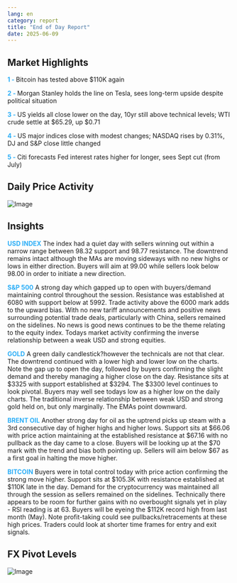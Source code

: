 ```yaml
---
lang: en
category: report
title: "End of Day Report"
date: 2025-06-09
---
```



<h2>Market Highlights</h2>
<strong style="color: #2caef7;">1 - </strong> Bitcoin has tested above $110K again

<strong style="color: #2caef7;">2 - </strong> Morgan Stanley holds the line on Tesla, sees long-term upside despite political situation

<strong style="color: #2caef7;">3 - </strong> US yields all close lower on the day, 10yr still above technical levels; WTI crude settle at $65.29, up $0.71

<strong style="color: #2caef7;">4 - </strong> US major indices close with modest changes; NASDAQ rises by 0.31%, DJ and S&P close little changed


<strong style="color: #2caef7;">5 - </strong> Citi forecasts Fed interest rates higher for longer, sees Sept cut (from July)



<h2>Daily Price Activity</h2>
<img src="https://markleighedu.github.io/img/Jun-2025/09-Jun-2025/price.jpg" alt="Image"/>

<h2>Insights</h2>
<strong style="color: #2caef7;">USD INDEX</strong> The index had a quiet day with sellers winning out within a narrow range between 98.32 support and 98.77 resistance. The downtrend remains intact although the MAs are moving sideways with no new highs or lows in either direction. Buyers will aim at 99.00 while sellers look below 98.00 in order to initiate a new direction.

<strong style="color: #2caef7;">S&P 500</strong> A strong day which gapped up to open with buyers/demand maintaining control throughout the session. Resistance was established at 6080 with support below at 5992. Trade activity above the 6000 mark adds to the upward bias. With no new tariff announcements and positive news surrounding potential trade deals, particularly with China, sellers remained on the sidelines. No news is good news continues to be the theme relating to the equity index. Todays market activity confirming the inverse relationship between a weak USD and strong equities.   

<strong style="color: #2caef7;">GOLD</strong> A green daily candlestick?however the technicals are not that clear. The downtrend continued with a lower high and lower low on the charts. Note the gap up to open the day, followed by buyers confirming the slight demand and thereby managing a higher close on the day. Resistance sits at $3325 with support established at $3294. The $3300 level continues to look pivotal. Buyers may well see todays low as a higher low on the daily charts. The traditional inverse relationship between weak USD and strong gold held on, but only marginally. The EMAs point downward.

<strong style="color: #2caef7;">BRENT OIL</strong> Another strong day for oil as the uptrend picks up steam with a 3rd consecutive day of higher highs and higher lows. Support sits at $66.06 with price action maintaining at the established resistance  at $67.16 with no pullback as the day came to a close. Buyers will be looking up at the $70 mark with the trend and bias both pointing up. Sellers will aim below $67 as a first goal in halting the move higher.

<strong style="color: #2caef7;">BITCOIN</strong> Buyers were in total control today with price action confirming the strong move higher. Support sits at $105.3K with resistance established at $110K late in the day. Demand for the cryptocurrency was maintained all through the session as sellers remained on the sidelines. Technically there appears to be room for further gains with no overbought signals yet in play - RSI reading is at 63. Buyers will be eyeing the $112K record high from last month (May). Note profit-taking could see pullbacks/retracements at these high prices. Traders could look at shorter time frames for entry and exit signals. 



<h2>FX Pivot Levels</h2>
<img src="https://markleighedu.github.io/img/Jun-2025/09-Jun-2025/pivot.jpg" alt="Image"/>